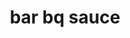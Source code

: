 ---
servings:
notes:
directions: |-
  1. Whisk together all ingredients in a medium saucepan situated over medium heat
  2. Allow to come to a bubble and then reduce the heat to low
  3. Allow to simmer until thickened, about 10 minutes.
  4. Serve immediately or allow to cool slightly and store in an airtight container in the refrigerator for up to a week
ingredients: |-
  * 2 cups ketchup
  * 1/2 cup apple cider vinegar
  * 1/4 cup packed brown sugar
  * 2 tablespoons honey
  * 1 tablespoon worcestershire sauce or coconut aminos
  * 1 tablespoon lemon juice
  * 1 teaspoon stone house seasoning
  * 1/4 teaspoon hot sauce optional
rating: 4
ease: easy
category: condiment
href: 'https://addapinch.com/homemade-bbq-sauce-recipe/'
totalTime:
cookTime:
prepTime:
title: bar bq sauce
path: /bar-bq-sauce
---